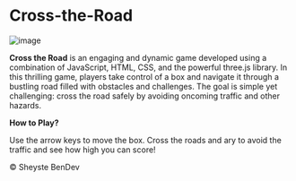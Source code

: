 # Cross-the-Road

![image](https://github.com/sheyste/cross-the-road/assets/86936264/993aad0f-52b4-4e18-8d7f-4307546cca08)

<b>Cross the Road</b> is an engaging and dynamic game developed using a combination of JavaScript, HTML, CSS, and the powerful three.js library. In this thrilling game, players take control of a box and navigate it through a bustling road filled with obstacles and challenges. The goal is simple yet challenging: cross the road safely by avoiding oncoming traffic and other hazards.

<b>How to Play?</b>

Use the arrow keys to move the box.
Cross the roads and ary to avoid the traffic and see how high you can score!

&copy; Sheyste BenDev
